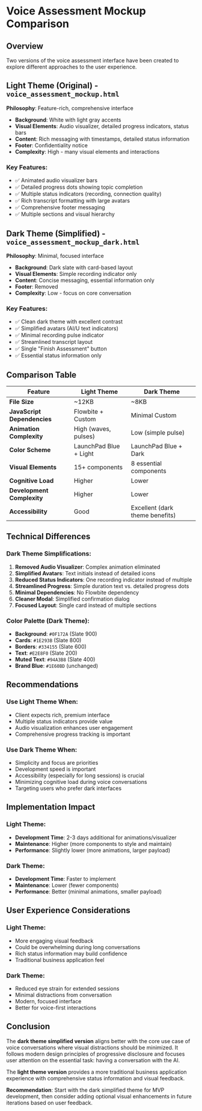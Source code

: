 # Voice Assessment Mockup Comparison

## Overview
Two versions of the voice assessment interface have been created to explore different approaches to the user experience.

## Light Theme (Original) - `voice_assessment_mockup.html`
**Philosophy**: Feature-rich, comprehensive interface
- **Background**: White with light gray accents
- **Visual Elements**: Audio visualizer, detailed progress indicators, status bars
- **Content**: Rich messaging with timestamps, detailed status information
- **Footer**: Confidentiality notice
- **Complexity**: High - many visual elements and interactions

### Key Features:
- ✅ Animated audio visualizer bars
- ✅ Detailed progress dots showing topic completion
- ✅ Multiple status indicators (recording, connection quality)
- ✅ Rich transcript formatting with large avatars
- ✅ Comprehensive footer messaging
- ✅ Multiple sections and visual hierarchy

## Dark Theme (Simplified) - `voice_assessment_mockup_dark.html`
**Philosophy**: Minimal, focused interface
- **Background**: Dark slate with card-based layout
- **Visual Elements**: Simple recording indicator only
- **Content**: Concise messaging, essential information only
- **Footer**: Removed
- **Complexity**: Low - focus on core conversation

### Key Features:
- ✅ Clean dark theme with excellent contrast
- ✅ Simplified avatars (AI/U text indicators)
- ✅ Minimal recording pulse indicator
- ✅ Streamlined transcript layout
- ✅ Single "Finish Assessment" button
- ✅ Essential status information only

## Comparison Table

| Feature | Light Theme | Dark Theme |
|---------|-------------|------------|
| **File Size** | ~12KB | ~8KB |
| **JavaScript Dependencies** | Flowbite + Custom | Minimal Custom |
| **Animation Complexity** | High (waves, pulses) | Low (simple pulse) |
| **Color Scheme** | LaunchPad Blue + Light | LaunchPad Blue + Dark |
| **Visual Elements** | 15+ components | 8 essential components |
| **Cognitive Load** | Higher | Lower |
| **Development Complexity** | Higher | Lower |
| **Accessibility** | Good | Excellent (dark theme benefits) |

## Technical Differences

### Dark Theme Simplifications:
1. **Removed Audio Visualizer**: Complex animation eliminated
2. **Simplified Avatars**: Text initials instead of detailed icons
3. **Reduced Status Indicators**: One recording indicator instead of multiple
4. **Streamlined Progress**: Simple duration text vs. detailed progress dots
5. **Minimal Dependencies**: No Flowbite dependency
6. **Cleaner Modal**: Simplified confirmation dialog
7. **Focused Layout**: Single card instead of multiple sections

### Color Palette (Dark Theme):
- **Background**: `#0F172A` (Slate 900)
- **Cards**: `#1E293B` (Slate 800) 
- **Borders**: `#334155` (Slate 600)
- **Text**: `#E2E8F0` (Slate 200)
- **Muted Text**: `#94A3B8` (Slate 400)
- **Brand Blue**: `#1E60BD` (unchanged)

## Recommendations

### Use Light Theme When:
- Client expects rich, premium interface
- Multiple status indicators provide value
- Audio visualization enhances user engagement
- Comprehensive progress tracking is important

### Use Dark Theme When:
- Simplicity and focus are priorities
- Development speed is important
- Accessibility (especially for long sessions) is crucial
- Minimizing cognitive load during voice conversations
- Targeting users who prefer dark interfaces

## Implementation Impact

### Light Theme:
- **Development Time**: 2-3 days additional for animations/visualizer
- **Maintenance**: Higher (more components to style and maintain)
- **Performance**: Slightly lower (more animations, larger payload)

### Dark Theme:
- **Development Time**: Faster to implement
- **Maintenance**: Lower (fewer components)
- **Performance**: Better (minimal animations, smaller payload)

## User Experience Considerations

### Light Theme:
- More engaging visual feedback
- Could be overwhelming during long conversations
- Rich status information may build confidence
- Traditional business application feel

### Dark Theme:
- Reduced eye strain for extended sessions
- Minimal distractions from conversation
- Modern, focused interface
- Better for voice-first interactions

## Conclusion

The **dark theme simplified version** aligns better with the core use case of voice conversations where visual distractions should be minimized. It follows modern design principles of progressive disclosure and focuses user attention on the essential task: having a conversation with the AI.

The **light theme version** provides a more traditional business application experience with comprehensive status information and visual feedback.

**Recommendation**: Start with the dark simplified theme for MVP development, then consider adding optional visual enhancements in future iterations based on user feedback. 